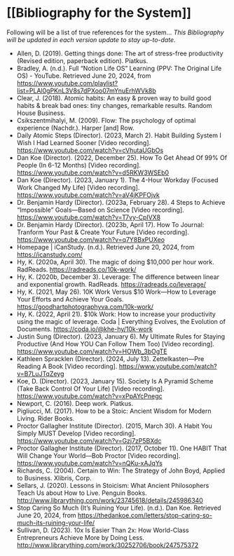 # [[Bibliography for the System]]

Following will be a list of true references for the system...
*This Bibliography will be updated in each version update to stay up-to-date.*

- Allen, D. (2019). Getting things done: The art of stress-free productivity (Revised edition, paperback edition). Piatkus.
- Bradley, A. (n.d.). Full “Notion Life OS” Learning (PPV: The Original Life OS) - YouTube. Retrieved June 20, 2024, from https://www.youtube.com/playlist?list=PLAl0gPKnL3V8s7dPXoo07mYnuErhWVk8b
- Clear, J. (2018). Atomic habits: An easy & proven way to build good habits & break bad ones: tiny changes, remarkable results. Random House Business.
- Csikszentmihalyi, M. (2009). Flow: The psychology of optimal experience (Nachdr.). Harper [and] Row.
- Daily Atomic Steps (Director). (2023, March 2). Habit Building System I Wish I Had Learned Sooner [Video recording]. https://www.youtube.com/watch?v=cVhutaUGbOs
- Dan Koe (Director). (2022, December 25). How To Get Ahead Of 99% Of People (In 6-12 Months) [Video recording]. https://www.youtube.com/watch?v=d5RKW3WSEb0
- Dan Koe (Director). (2023, January 1). The 4-Hour Workday (Focused Work Changed My Life) [Video recording]. https://www.youtube.com/watch?v=aV4jKPFOjvk
- Dr. Benjamin Hardy (Director). (2023a, February 28). 4 Steps to Achieve “Impossible” Goals—Based on Science [Video recording]. https://www.youtube.com/watch?v=T7vy-CpIVX8
- Dr. Benjamin Hardy (Director). (2023b, April 17). How To Journal: Tranform Your Past & Create Your Future [Video recording]. https://www.youtube.com/watch?v=q7Y8BxPUXeo
- Homepage | iCanStudy. (n.d.). Retrieved June 20, 2024, from https://icanstudy.com/
- Hy, K. (2020a, April 30). The magic of doing $10,000 per hour work. RadReads. https://radreads.co/10k-work/
- Hy, K. (2020b, December 3). Leverage: The difference between linear and exponential growth. RadReads. https://radreads.co/leverage/
- Hy, K. (2021, May 26). 10K Work Versus $10 Work—How to Leverage Your Efforts and Achieve Your Goals. https://goodhartphotographyva.com/10k-work/
- Hy, K. (2022, April 21). $10k Work: How to increase your productivity using the magic of leverage. Coda | Everything Evolves, the Evolution of Documents. https://coda.io/@khe-hy/10k-work
- Justin Sung (Director). (2023, January 6). My Ultimate Rules for Staying Productive (And How YOU Can Follow Them Too) [Video recording]. https://www.youtube.com/watch?v=HOWb_3bOgTE
- Kathleen Spracklen (Director). (2024, July 13). Zettelkasten—Pre Reading A Book [Video recording]. https://www.youtube.com/watch?v=B7LuJTqZeyg
- Koe, D. (Director). (2023, January 15). Society Is A Pyramid Scheme (Take Back Control Of Your Life) [Video recording]. https://www.youtube.com/watch?v=xPpAYcPnegc
- Newport, C. (2016). Deep work. Piatkus.
- Pigliucci, M. (2017). How to be a Stoic: Ancient Wisdom for Modern Living. Rider Books.
- Proctor Gallagher Institute (Director). (2015, March 30). A Habit You Simply MUST Develop [Video recording]. https://www.youtube.com/watch?v=Gzj7zP5BXdc
- Proctor Gallagher Institute (Director). (2017, October 11). One HABIT That Will Change Your World—Bob Proctor [Video recording]. https://www.youtube.com/watch?v=nQKu-xAJqYs
- Richards, C. (2004). Certain to Win: The Strategy of John Boyd, Applied to Business. Xlibris, Corp.
- Sellars, J. (2020). Lessons in Stoicism: What Ancient Philosophers Teach Us about How to Live. Penguin Books. http://www.librarything.com/work/23745618/details/245986340
- Stop Caring So Much (It’s Ruining Your Life). (n.d.). Dan Koe. Retrieved June 20, 2024, from https://thedankoe.com/letters/stop-caring-so-much-its-ruining-your-life/
- Sullivan, D. (2023). 10x Is Easier Than 2x: How World-Class Entrepreneurs Achieve More by Doing Less. http://www.librarything.com/work/30252706/book/247575372
